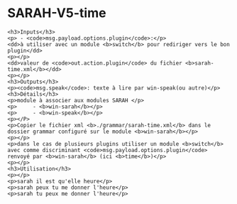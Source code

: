 # SARAH-V5-time
	<h3>Inputs</h3>
	<p> - <code>msg.payload.options.plugin</code>:</p>
	<dd>à utiliser avec un module <b>switch</b> pour rediriger vers le bon plugin</dd>
	<p></p>
	<dd>valeur de <code>out.action.plugin</code> du fichier <b>sarah-time.xml</b></dd>
	<p></p>
	<h3>Outputs</h3>
	<p><code>msg.speak</code>: texte à lire par win-speak(ou autre)</p>
	<h3>Détails</h3>
    <p>module à associer aux modules SARAH </p>
	<p>		- <b>win-sarah</b></p>
	<p>		- <b>win-speak</b></p>
	<p></P>
	<p>Copier le fichier xml <b>./grammar/sarah-time.xml</b> dans le dossier grammar configuré sur le module <b>win-sarah</b></p>
	<p></p>
	<p>dans le cas de plusieurs plugins utiliser un module <b>switch</b> avec comme discriminant <code>msg.payload.options.plugin</code> renvoyé par <b>win-sarah</b> (ici <b>time</b>)</p>
	<p></p>
	<h3>Utilisation</h3>
	<p></p>
	<p>sarah il est qu'elle heure</p>
	<p>sarah peux tu me donner l'heure</p>
	<p>sarah tu peux me donner l'heure</p>

